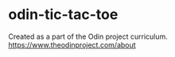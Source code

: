 # odin-tic-tac-toe

Created as a part of the Odin project curriculum. https://www.theodinproject.com/about